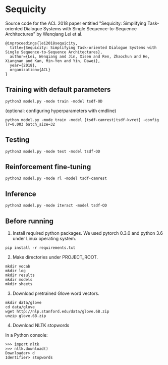 # Sequicity

Source code for the ACL 2018 paper entitled "Sequicity: Simplifying Task-oriented Dialogue Systems with Single Sequence-to-Sequence 
Architectures" by Wenqiang Lei et al.

```
@inproceedings{lei2018sequicity,
  title={Sequicity: Simplifying Task-oriented Dialogue Systems with Single Sequence-to-Sequence Architectures},
  author={Lei, Wenqiang and Jin, Xisen and Ren, Zhaochun and He, Xiangnan and Kan, Min-Yen and Yin, Dawei},
  year={2018},
  organization={ACL}
}
```


## Training with default parameters

```
python3 model.py -mode train -model tsdf-OD
```

(optional: configuring hyperparameters with cmdline)

```
python model.py -mode train -model [tsdf-camrest|tsdf-kvret] -config lr=0.003 batch_size=32
```

## Testing

```
python3 model.py -mode test -model tsdf-OD
```

## Reinforcement fine-tuning

```
python3 model.py -mode rl -model tsdf-camrest
```

## Inference

```
python3 model.py -mode iteract -model tsdf-OD
```

## Before running
1. Install required python packages. We used pytorch 0.3.0 and python 3.6 under Linux operating system. 
```
pip install -r requirements.txt
```
2. Make directories under PROJECT_ROOT.
```
mkdir vocab
mkdir log
mkdir results
mkdir models
mkdir sheets
```

3. Download pretrained Glove word vectors.
```
mkdir data/glove
cd data/glove
wget http://nlp.stanford.edu/data/glove.6B.zip
unzip glove.6B.zip
```

4. Download NLTK stopwords

In a Python console:
```
>>> import nltk
>>> nltk.download()
Downloader> d
Identifier> stopwords
```